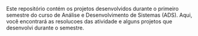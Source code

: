 Este repositório contém os projetos desenvolvidos durante o primeiro semestre do curso de Análise e Desenvolvimento de Sistemas (ADS). 
Aqui, você encontrará as resolucoes das atividade e alguns projetos que desenvolvi durante o semestre.
